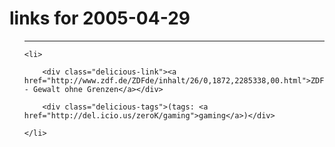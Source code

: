 # links for 2005-04-29

<ul class="delicious">

-------------------------------

	<li>

		<div class="delicious-link"><a href="http://www.zdf.de/ZDFde/inhalt/26/0,1872,2285338,00.html">ZDF.de - Gewalt ohne Grenzen</a></div>

		<div class="delicious-tags">(tags: <a href="http://del.icio.us/zeroK/gaming">gaming</a>)</div>

	</li>

</ul>